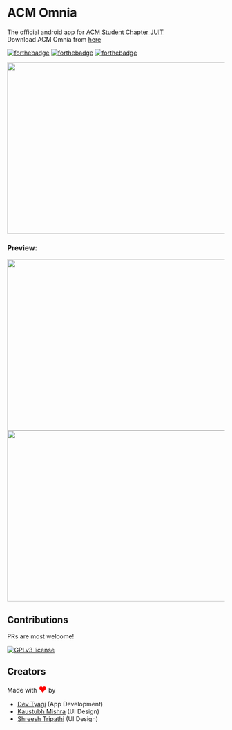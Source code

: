 # ACM Omnia
The official android app for <a href="http://juit.acm.org/">ACM Student Chapter JUIT</a>    
Download ACM Omnia from <a href="https://github.com/devptyagi/ACM-Omnia/releases/download/v1.1/ACMOmnia_v1.1.apk"> here </a>

[![forthebadge](https://forthebadge.com/images/badges/built-for-android.svg)](https://forthebadge.com)
[![forthebadge](https://forthebadge.com/images/badges/made-with-java.svg)](https://forthebadge.com)
[![forthebadge](https://forthebadge.com/images/badges/built-with-love.svg)](https://forthebadge.com)

<img src="https://firebasestorage.googleapis.com/v0/b/acm-omnia.appspot.com/o/appScreenshots%2FCover.png?alt=media&token=d57c6ce6-6ec0-4046-b74a-1d054ca2758c" width ="700" height="395">

### Preview:

<img src="https://firebasestorage.googleapis.com/v0/b/acm-omnia.appspot.com/o/appScreenshots%2Fss1.jpg?alt=media&token=7d83d465-2b56-4f9d-89c2-577518a400f5" width="600" height="395">

<img src="https://firebasestorage.googleapis.com/v0/b/acm-omnia.appspot.com/o/appScreenshots%2Fss2.jpg?alt=media&token=e361eaf9-388e-4546-ab9f-5c22e2f0e895" width="600" height="395">


## Contributions

PRs are most welcome!

[![GPLv3 license](https://img.shields.io/badge/License-GPLv3-blue.svg)](http://perso.crans.org/besson/LICENSE.html)     



## Creators

Made with <span style="font-size:130%;color:red;">&hearts;</span> by      
* [Dev Tyagi](https://www.linkedin.com/in/devtyagi/)             (App Development)
* [Kaustubh Mishra](https://www.linkedin.com/in/kaustubhai/)     (UI Design)
* [Shreesh Tripathi](https://www.linkedin.com/in/shreesh-tripathi-a12977192/)     (UI Design)
